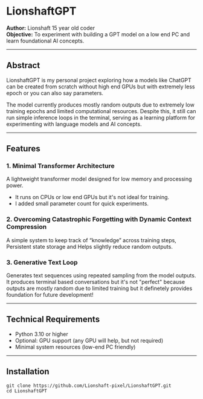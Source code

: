 # LionshaftGPT

**Author:** Lionshaft 15 year old coder  
**Objective:** To experiment with building a GPT model on a low end PC and learn foundational AI concepts.

---

## Abstract

LionshaftGPT is my personal project exploring how a models like ChatGPT can be created from scratch without high end GPUs but with extremely less epoch or you can also say parameters.  

The model currently produces mostly random outputs due to extremely low training epochs and limited computational resources. Despite this, it still can run simple inference loops in the terminal, serving as a learning platform for experimenting with language models and AI concepts.

---

## Features

### 1. Minimal Transformer Architecture
A lightweight transformer model designed for low memory and processing power.  

- It runs on CPUs or low end GPUs but it's not ideal for training.
- I added small parameter count for quick experiments.

### 2. Overcoming Catastrophic Forgetting with Dynamic Context Compression
A simple system to keep track of “knowledge” across training steps, Persistent state storage and Helps slightly reduce random outputs.

### 3. Generative Text Loop
Generates text sequences using repeated sampling from the model outputs. It produces terminal based conversations but it's not "perfect" because outputs are mostly random due to limited training but it definetely provides foundation for future development!

---

## Technical Requirements

- Python 3.10 or higher  
- Optional: GPU support (any GPU will help, but not required)  
- Minimal system resources (low-end PC friendly)  

---

## Installation
```
git clone https://github.com/Lionshaft-pixel/LionshaftGPT.git
cd LionshaftGPT
